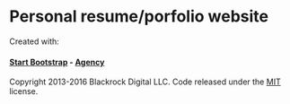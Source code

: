# Personal resume/porfolio website


















Created with:
#### [Start Bootstrap](http://startbootstrap.com/) - [Agency](http://startbootstrap.com/template-overviews/agency/)
Copyright 2013-2016 Blackrock Digital LLC. Code released under the [MIT](https://github.com/BlackrockDigital/startbootstrap-agency/blob/gh-pages/LICENSE) license.
